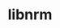 ---
title: "libnrm"
layout: cache
categories: [package, develop]
meta: {"versions": ["0.1.0"], "compilers": ["gcc@=11.1.0", "oneapi@=2023.0.0", "oneapi@=2023.1.0"], "oss": ["ubuntu20.04"], "platforms": ["linux"], "targets": ["ppc64le", "x86_64", "x86_64_v3"], "stacks": ["e4s", "e4s-oneapi", "e4s-power", "root"], "num_specs": 14, "num_specs_by_stack": {"root": 14, "e4s-power": 5, "e4s-oneapi": 5, "e4s": 4}}
spec_details: [{"hash": "p6i2tpe4oej2oszskwngfssompp5beot", "compiler": "gcc@=11.1.0", "versions": ["0.1.0"], "os": "ubuntu20.04", "platform": "linux", "target": "ppc64le", "variants": ["build_system=autotools"], "stacks": ["root", "e4s-power"], "size": "-", "tarball": "https://binaries.spack.io/develop/build_cache/linux-ubuntu20.04-ppc64le/gcc-11.1.0/libnrm-0.1.0/linux-ubuntu20.04-ppc64le-gcc-11.1.0-libnrm-0.1.0-p6i2tpe4oej2oszskwngfssompp5beot.spack"}, {"hash": "55afylldxvhenqesi7y2ymf5rrtbiqik", "compiler": "gcc@=11.1.0", "versions": ["0.1.0"], "os": "ubuntu20.04", "platform": "linux", "target": "ppc64le", "variants": ["build_system=autotools"], "stacks": ["root", "e4s-power"], "size": "-", "tarball": "https://binaries.spack.io/develop/build_cache/linux-ubuntu20.04-ppc64le/gcc-11.1.0/libnrm-0.1.0/linux-ubuntu20.04-ppc64le-gcc-11.1.0-libnrm-0.1.0-55afylldxvhenqesi7y2ymf5rrtbiqik.spack"}, {"hash": "p4mqcpo3hf6t4sqy4gwkpgmpxk3n34jp", "compiler": "gcc@=11.1.0", "versions": ["0.1.0"], "os": "ubuntu20.04", "platform": "linux", "target": "ppc64le", "variants": ["build_system=autotools"], "stacks": ["root", "e4s-power"], "size": "-", "tarball": "https://binaries.spack.io/develop/build_cache/linux-ubuntu20.04-ppc64le/gcc-11.1.0/libnrm-0.1.0/linux-ubuntu20.04-ppc64le-gcc-11.1.0-libnrm-0.1.0-p4mqcpo3hf6t4sqy4gwkpgmpxk3n34jp.spack"}, {"hash": "s536uu5n52gbfvktet4tx5s5upxur3rz", "compiler": "gcc@=11.1.0", "versions": ["0.1.0"], "os": "ubuntu20.04", "platform": "linux", "target": "ppc64le", "variants": ["build_system=autotools"], "stacks": ["root", "e4s-power"], "size": "-", "tarball": "https://binaries.spack.io/develop/build_cache/linux-ubuntu20.04-ppc64le/gcc-11.1.0/libnrm-0.1.0/linux-ubuntu20.04-ppc64le-gcc-11.1.0-libnrm-0.1.0-s536uu5n52gbfvktet4tx5s5upxur3rz.spack"}, {"hash": "ipqvahhtuvgwo6p27bal6c5e7w3dvf5s", "compiler": "gcc@=11.1.0", "versions": ["0.1.0"], "os": "ubuntu20.04", "platform": "linux", "target": "ppc64le", "variants": ["build_system=autotools"], "stacks": ["root", "e4s-power"], "size": "-", "tarball": "https://binaries.spack.io/develop/build_cache/linux-ubuntu20.04-ppc64le/gcc-11.1.0/libnrm-0.1.0/linux-ubuntu20.04-ppc64le-gcc-11.1.0-libnrm-0.1.0-ipqvahhtuvgwo6p27bal6c5e7w3dvf5s.spack"}, {"hash": "cfymt3tkxxj2j7ivpsaz3aze5mli3bts", "compiler": "oneapi@=2023.0.0", "versions": ["0.1.0"], "os": "ubuntu20.04", "platform": "linux", "target": "x86_64", "variants": ["build_system=autotools"], "stacks": ["e4s-oneapi", "root"], "size": "-", "tarball": "https://binaries.spack.io/develop/build_cache/linux-ubuntu20.04-x86_64/oneapi-2023.0.0/libnrm-0.1.0/linux-ubuntu20.04-x86_64-oneapi-2023.0.0-libnrm-0.1.0-cfymt3tkxxj2j7ivpsaz3aze5mli3bts.spack"}, {"hash": "ikpvxzdpy5ib5cykgxn7t46bpscxm7jv", "compiler": "oneapi@=2023.0.0", "versions": ["0.1.0"], "os": "ubuntu20.04", "platform": "linux", "target": "x86_64", "variants": ["build_system=autotools"], "stacks": ["e4s-oneapi", "root"], "size": "-", "tarball": "https://binaries.spack.io/develop/build_cache/linux-ubuntu20.04-x86_64/oneapi-2023.0.0/libnrm-0.1.0/linux-ubuntu20.04-x86_64-oneapi-2023.0.0-libnrm-0.1.0-ikpvxzdpy5ib5cykgxn7t46bpscxm7jv.spack"}, {"hash": "7uc5kyx2j5zkmj35aaoqkxgexqlxtx6j", "compiler": "oneapi@=2023.0.0", "versions": ["0.1.0"], "os": "ubuntu20.04", "platform": "linux", "target": "x86_64", "variants": ["build_system=autotools"], "stacks": ["e4s-oneapi", "root"], "size": "-", "tarball": "https://binaries.spack.io/develop/build_cache/linux-ubuntu20.04-x86_64/oneapi-2023.0.0/libnrm-0.1.0/linux-ubuntu20.04-x86_64-oneapi-2023.0.0-libnrm-0.1.0-7uc5kyx2j5zkmj35aaoqkxgexqlxtx6j.spack"}, {"hash": "6egrjwqmdfwyo6t5wpe4nxpeoz2wjmyq", "compiler": "oneapi@=2023.1.0", "versions": ["0.1.0"], "os": "ubuntu20.04", "platform": "linux", "target": "x86_64", "variants": ["build_system=autotools"], "stacks": ["e4s-oneapi", "root"], "size": "-", "tarball": "https://binaries.spack.io/develop/build_cache/linux-ubuntu20.04-x86_64/oneapi-2023.1.0/libnrm-0.1.0/linux-ubuntu20.04-x86_64-oneapi-2023.1.0-libnrm-0.1.0-6egrjwqmdfwyo6t5wpe4nxpeoz2wjmyq.spack"}, {"hash": "przpxlvttedjhjpfnn26vlzkw64ym6en", "compiler": "oneapi@=2023.1.0", "versions": ["0.1.0"], "os": "ubuntu20.04", "platform": "linux", "target": "x86_64", "variants": ["build_system=autotools"], "stacks": ["e4s-oneapi", "root"], "size": "-", "tarball": "https://binaries.spack.io/develop/build_cache/linux-ubuntu20.04-x86_64/oneapi-2023.1.0/libnrm-0.1.0/linux-ubuntu20.04-x86_64-oneapi-2023.1.0-libnrm-0.1.0-przpxlvttedjhjpfnn26vlzkw64ym6en.spack"}, {"hash": "eqftmvjrgq7267k65r2ldfkntpa3sa4j", "compiler": "gcc@=11.1.0", "versions": ["0.1.0"], "os": "ubuntu20.04", "platform": "linux", "target": "x86_64_v3", "variants": ["build_system=autotools"], "stacks": ["root", "e4s"], "size": "-", "tarball": "https://binaries.spack.io/develop/build_cache/linux-ubuntu20.04-x86_64_v3/gcc-11.1.0/libnrm-0.1.0/linux-ubuntu20.04-x86_64_v3-gcc-11.1.0-libnrm-0.1.0-eqftmvjrgq7267k65r2ldfkntpa3sa4j.spack"}, {"hash": "3pr3cq6c4xy55qa6rs5yltk4mbr44qml", "compiler": "gcc@=11.1.0", "versions": ["0.1.0"], "os": "ubuntu20.04", "platform": "linux", "target": "x86_64_v3", "variants": ["build_system=autotools"], "stacks": ["root", "e4s"], "size": "-", "tarball": "https://binaries.spack.io/develop/build_cache/linux-ubuntu20.04-x86_64_v3/gcc-11.1.0/libnrm-0.1.0/linux-ubuntu20.04-x86_64_v3-gcc-11.1.0-libnrm-0.1.0-3pr3cq6c4xy55qa6rs5yltk4mbr44qml.spack"}, {"hash": "y54pm4u4fdtzke3r5x34uoxuhnsoe6fh", "compiler": "gcc@=11.1.0", "versions": ["0.1.0"], "os": "ubuntu20.04", "platform": "linux", "target": "x86_64_v3", "variants": ["build_system=autotools"], "stacks": ["root", "e4s"], "size": "-", "tarball": "https://binaries.spack.io/develop/build_cache/linux-ubuntu20.04-x86_64_v3/gcc-11.1.0/libnrm-0.1.0/linux-ubuntu20.04-x86_64_v3-gcc-11.1.0-libnrm-0.1.0-y54pm4u4fdtzke3r5x34uoxuhnsoe6fh.spack"}, {"hash": "tby6mrjuzchgubxmzzd5qcfwr235ynta", "compiler": "gcc@=11.1.0", "versions": ["0.1.0"], "os": "ubuntu20.04", "platform": "linux", "target": "x86_64_v3", "variants": ["build_system=autotools"], "stacks": ["root", "e4s"], "size": "-", "tarball": "https://binaries.spack.io/develop/build_cache/linux-ubuntu20.04-x86_64_v3/gcc-11.1.0/libnrm-0.1.0/linux-ubuntu20.04-x86_64_v3-gcc-11.1.0-libnrm-0.1.0-tby6mrjuzchgubxmzzd5qcfwr235ynta.spack"}]
---